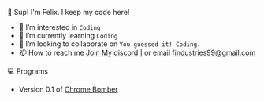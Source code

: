 👋 Sup! I'm Felix. I keep my code here! 
- 👀 I’m interested in ```Coding```
- 🌱 I’m currently learning ```Coding```
- 💞️ I’m looking to collaborate on ```You guessed it! Coding.```
- 📫 How to reach me [Join My discord](https://discord.com/invite/aqA34xCkvk) | or email findustries99@gmail.com

💻 Programs
- Version 0.1 of [Chrome Bomber](https://github.com/felixbennett/chromebomber)
